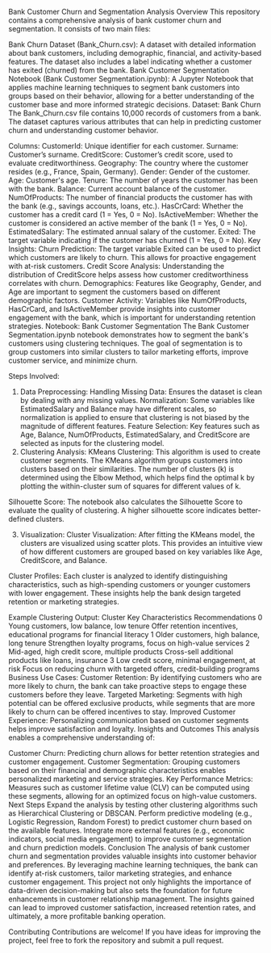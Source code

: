 Bank Customer Churn and Segmentation Analysis
Overview
This repository contains a comprehensive analysis of bank customer churn and segmentation. It consists of two main files:

Bank Churn Dataset (Bank_Churn.csv): A dataset with detailed information about bank customers, including demographic, financial, and activity-based features. The dataset also includes a label indicating whether a customer has exited (churned) from the bank.
Bank Customer Segmentation Notebook (Bank Customer Segmentation.ipynb): A Jupyter Notebook that applies machine learning techniques to segment bank customers into groups based on their behavior, allowing for a better understanding of the customer base and more informed strategic decisions.
Dataset: Bank Churn
The Bank_Churn.csv file contains 10,000 records of customers from a bank. The dataset captures various attributes that can help in predicting customer churn and understanding customer behavior.

Columns:
CustomerId: Unique identifier for each customer.
Surname: Customer’s surname.
CreditScore: Customer’s credit score, used to evaluate creditworthiness.
Geography: The country where the customer resides (e.g., France, Spain, Germany).
Gender: Gender of the customer.
Age: Customer's age.
Tenure: The number of years the customer has been with the bank.
Balance: Current account balance of the customer.
NumOfProducts: The number of financial products the customer has with the bank (e.g., savings accounts, loans, etc.).
HasCrCard: Whether the customer has a credit card (1 = Yes, 0 = No).
IsActiveMember: Whether the customer is considered an active member of the bank (1 = Yes, 0 = No).
EstimatedSalary: The estimated annual salary of the customer.
Exited: The target variable indicating if the customer has churned (1 = Yes, 0 = No).
Key Insights:
Churn Prediction: The target variable Exited can be used to predict which customers are likely to churn. This allows for proactive engagement with at-risk customers.
Credit Score Analysis: Understanding the distribution of CreditScore helps assess how customer creditworthiness correlates with churn.
Demographics: Features like Geography, Gender, and Age are important to segment the customers based on different demographic factors.
Customer Activity: Variables like NumOfProducts, HasCrCard, and IsActiveMember provide insights into customer engagement with the bank, which is important for understanding retention strategies.
Notebook: Bank Customer Segmentation
The Bank Customer Segmentation.ipynb notebook demonstrates how to segment the bank's customers using clustering techniques. The goal of segmentation is to group customers into similar clusters to tailor marketing efforts, improve customer service, and minimize churn.

Steps Involved:
1. Data Preprocessing:
Handling Missing Data: Ensures the dataset is clean by dealing with any missing values.
Normalization: Some variables like EstimatedSalary and Balance may have different scales, so normalization is applied to ensure that clustering is not biased by the magnitude of different features.
Feature Selection: Key features such as Age, Balance, NumOfProducts, EstimatedSalary, and CreditScore are selected as inputs for the clustering model.
2. Clustering Analysis:
KMeans Clustering: This algorithm is used to create customer segments. The KMeans algorithm groups customers into clusters based on their similarities. The number of clusters (k) is determined using the Elbow Method, which helps find the optimal k by plotting the within-cluster sum of squares for different values of k.

Silhouette Score: The notebook also calculates the Silhouette Score to evaluate the quality of clustering. A higher silhouette score indicates better-defined clusters.

3. Visualization:
Cluster Visualization: After fitting the KMeans model, the clusters are visualized using scatter plots. This provides an intuitive view of how different customers are grouped based on key variables like Age, CreditScore, and Balance.

Cluster Profiles: Each cluster is analyzed to identify distinguishing characteristics, such as high-spending customers or younger customers with lower engagement. These insights help the bank design targeted retention or marketing strategies.

Example Clustering Output:
Cluster	Key Characteristics	Recommendations
0	Young customers, low balance, low tenure	Offer retention incentives, educational programs for financial literacy
1	Older customers, high balance, long tenure	Strengthen loyalty programs, focus on high-value services
2	Mid-aged, high credit score, multiple products	Cross-sell additional products like loans, insurance
3	Low credit score, minimal engagement, at risk	Focus on reducing churn with targeted offers, credit-building programs
Business Use Cases:
Customer Retention: By identifying customers who are more likely to churn, the bank can take proactive steps to engage these customers before they leave.
Targeted Marketing: Segments with high potential can be offered exclusive products, while segments that are more likely to churn can be offered incentives to stay.
Improved Customer Experience: Personalizing communication based on customer segments helps improve satisfaction and loyalty.
Insights and Outcomes
This analysis enables a comprehensive understanding of:

Customer Churn: Predicting churn allows for better retention strategies and customer engagement.
Customer Segmentation: Grouping customers based on their financial and demographic characteristics enables personalized marketing and service strategies.
Key Performance Metrics: Measures such as customer lifetime value (CLV) can be computed using these segments, allowing for an optimized focus on high-value customers.
Next Steps
Expand the analysis by testing other clustering algorithms such as Hierarchical Clustering or DBSCAN.
Perform predictive modeling (e.g., Logistic Regression, Random Forest) to predict customer churn based on the available features.
Integrate more external features (e.g., economic indicators, social media engagement) to improve customer segmentation and churn prediction models.
Conclusion
The analysis of bank customer churn and segmentation provides valuable insights into customer behavior and preferences. By leveraging machine learning techniques, the bank can identify at-risk customers, tailor marketing strategies, and enhance customer engagement. This project not only highlights the importance of data-driven decision-making but also sets the foundation for future enhancements in customer relationship management. The insights gained can lead to improved customer satisfaction, increased retention rates, and ultimately, a more profitable banking operation.

Contributing
Contributions are welcome! If you have ideas for improving the project, feel free to fork the repository and submit a pull request.
